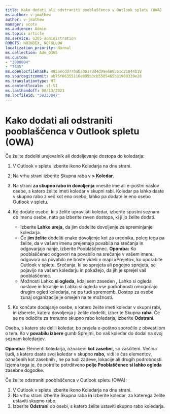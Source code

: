 ```yaml
---
title: Kako dodati ali odstraniti pooblaščenca v Outlook spletu (OWA)
ms.author: v-jmathew
author: v-jmathew
manager: scotv
ms.audience: Admin
ms.topic: article
ms.service: o365-administration
ROBOTS: NOINDEX, NOFOLLOW
localization_priority: Normal
ms.collection: Adm_O365
ms.custom:
- "3800004"
- "7335"
ms.openlocfilehash: 4d5aecdd770aba0017dd4d99e680b51c31044b18
ms.sourcegitcommit: ab75f66355116e995b3cb5505465b31989339e28
ms.translationtype: MT
ms.contentlocale: sl-SI
ms.lasthandoff: 08/13/2021
ms.locfileid: "58333047"
---
```

# <a name="how-to-add-or-remove-a-delegate-in-outlook-on-the-web-owa"></a>Kako dodati ali odstraniti pooblaščenca v Outlook spletu (OWA)

Če želite dodeliti urejevalnik ali dodeljevanje dostopa do koledarja:

1. V Outlook v spletu izberite ikono Koledarja na dnu strani.
2. Na vrhu strani izberite Skupna raba v **> Koledar**.
3. Na strani **za skupno rabo in dovoljenja** vnesite ime ali e-poštni naslov osebe, s katero želite imeti koledar v skupni rabi. Koledar pa lahko daste v skupno rabo z več kot eno osebo, lahko pa dodate le eno osebo Outlook v spletu.
4. Ko dodate osebo, ki ji želite upravljati koledar, izberite spustni seznam ob imenu osebe, nato pa izberite raven dostopa, ki ji jo želite dodati.

    - Izberite **Lahko ureja,** da jim dodelite dovoljenje za spreminjanje koledarja.
    - Če **jim želite** dodeliti enako dovoljenje kot za urednika, poleg tega pa želite, da v vašem imenu prejemajo povabila na srečanja in odgovarjajo nanje, izberite Pooblaščenec.
    **Opomba:** Ko pooblaščenec odgovori na povabilo na srečanje v vašem imenu, odgovora na povabilo ne boste videli v mapi »Prejeto«, ko uporabite Outlook v spletu. Srečanja, ki so sprejeta ali pogojno sprejeta, se pojavijo na vašem koledarju in pokažejo, da jih je sprejel vaš pooblaščenec.
    - Možnosti Lahko **si ogleda,** kdaj sem zaseden **,** Lahko  si ogleda naslove in lokacije in Lahko si ogleda vse podrobnosti omogočajo drugim ogled koledarja, ne pa tudi sprememb. Dostop za osebe zunaj organizacije je omejen na te možnosti.

5. Ko končate dodajanje osebe, s katero želite imeti koledar v skupni rabi, in izberete, katera dovoljenja ji želite dodeliti, izberite Skupna **raba**. Če se ne odločite za trenutno skupno rabo koledarja, izberite **Odstrani**.

Oseba, s katero ste delili koledar, bo prejela e-poštno sporočilo z obvestilom o tem. Ko v **povabilu izbere** gumb Sprejmi, bo vaš koledar do dodal na svoj seznam koledarjev.

**Opomba:** Elementi koledarja, označeni **kot zasebni,** so zaščiteni. Večina ljudi, s katero daste svoj koledar v skupno **rabo,** vidi le čas elementov, označenih kot zasebnih , ne pa tudi zadeve, lokacije ali drugih podrobnosti. Izjema tega je, če potrdite potrditveno **polje Pooblaščenec si lahko ogleda** zasebne dogodke.

Če želite odstraniti pooblaščenca v Outlook spletu (OWA):

1. V Outlook v spletu izberite ikono Koledarja na dnu strani.
2. Na vrhu strani izberite Skupna raba **in** izberite koledar, za katerega želite ustaviti skupno rabo.
3. Izberite **Odstrani** ob osebi, s katero želite ustaviti skupno rabo koledarja.
